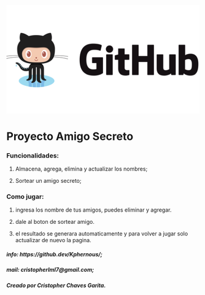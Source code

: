 ![GitHub Logo](https://github.com/Kphernous/Amigo-Secreto/blob/main/assets/readmepic.jpg)
<h1> Proyecto Amigo Secreto
</h1>

<h3>Funcionalidades:</h3>

1. Almacena, agrega, elimina y actualizar los nombres;

2. Sortear un amigo secreto;

<h3>Como jugar:</h3>

1. ingresa los nombre de tus amigos, puedes eliminar y agregar.

2. dale al boton de sortear amigo.

3. el resultado se generara automaticamente y para volver a jugar solo actualizar de nuevo la pagina.

<h5>info: https://github.dev/Kphernous/;<h5>

<h5>mail: cristopherlml7@gmail.com;<h5>

<h5>Creado por Cristopher Chaves Garita.</h5>
